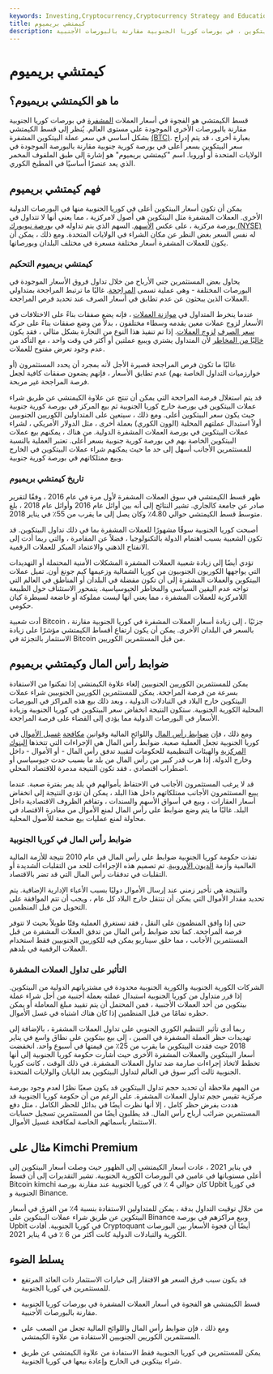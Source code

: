 ```yaml
---
keywords: Investing,Cryptocurrency,Cryptocurrency Strategy and Education,Strategy and Education
title: كيمتشي بريميوم
description: قسط الكيمتشي هو الفجوة في أسعار العملات المشفرة ، ولا سيما عملة البيتكوين ، في بورصات كوريا الجنوبية مقارنة بالبورصات الأجنبية.
---
```


# كيمتشي بريميوم
## ما هو الكيمتشي بريميوم؟

قسط الكيمتشي هو الفجوة في أسعار العملات [المشفرة](/cryptocurrency) في بورصات كوريا الجنوبية مقارنة بالبورصات الأخرى الموجودة على مستوى العالم. يُنظر إلى قسط الكيمتشي بشكل أساسي في سعر عملة البيتكوين المشفرة [(BTC)](/bitcoin). بعبارة أخرى ، قد يتم إدراج سعر البيتكوين بسعر أعلى في بورصة كورية جنوبية مقارنة بالبورصة الموجودة في الولايات المتحدة أو أوروبا. اسم "كيمتشي بريميوم" هو إشارة إلى طبق الملفوف المخمر الذي يعد عنصرًا أساسيًا في المطبخ الكوري.

## فهم كيمتشي بريميوم

يمكن أن تكون أسعار البيتكوين أعلى في كوريا الجنوبية منها في البورصات الدولية الأخرى. العملات المشفرة مثل البيتكوين هي أصول لامركزية ، مما يعني أنها لا تتداول في بورصة مركزية ، على عكس [الأسهم](/equity). السهم الذي يتم تداوله في [بورصة نيويورك (NYSE)](/nyse) له نفس السعر بغض النظر عن مكان الشراء في الولايات المتحدة. ومع ذلك ، يمكن أن يكون للعملات المشفرة أسعار مختلفة مسعرة في مختلف البلدان وبورصاتها.

### كيمتشي بريميوم التحكيم

يحاول بعض المستثمرين جني الأرباح من خلال تداول فروق الأسعار الموجودة في البورصات المختلفة - وهي عملية تسمى [المراجحة](/arbitrage). غالبًا ما ترتبط المراجحة بمتداولي العملات الذين يبحثون عن عدم تطابق في أسعار الصرف عند تحديد فرص المراجحة.

عندما ينخرط المتداول في [موازنة العملات](/currency-arbitrage) ، فإنه يضع صفقات بناءً على الاختلافات في الأسعار لزوج عملات معين يقدمه وسطاء مختلفون ، بدلاً من وضع صفقات بناءً على حركة [سعر الصرف](/exchangerate) [لزوج العملات](/currencypair). إذا تم تنفيذ هذا النوع من التجارة بشكل مثالي ، فقد يكون [خاليًا من المخاطر](/riskfreeasset) لأن المتداول يشتري ويبيع عملتين أو أكثر في وقت واحد ، مع التأكد من عدم وجود تعرض مفتوح للعملات.

غالبًا ما تكون فرص المراجحة قصيرة الأجل لأنه بمجرد أن يحدد المستثمرون (أو خوارزميات التداول الخاصة بهم) عدم تطابق الأسعار ، فإنهم يضعون صفقات كافية لجعل فرصة المراجحة غير مربحة.

قد يتم استغلال فرصة المراجحة التي يمكن أن تنتج عن علاوة الكيمتشي عن طريق شراء عملات البيتكوين في بورصة خارج كوريا الجنوبية ثم بيع المركز في بورصة كورية جنوبية حيث يكون سعر البيتكوين أعلى. ومع ذلك ، سيتعين على المتداولين الكوريين الجنوبيين أولاً استبدال عملتهم المحلية (الوون الكوري) بعملة أخرى ، مثل الدولار الأمريكي ، لشراء عملات البيتكوين في بورصة العملات المشفرة الدولية. من هناك ، يمكنهم بيع عملات البيتكوين الخاصة بهم في بورصة كورية جنوبية بسعر أعلى. تعتبر العملية بالنسبة للمستثمرين الأجانب أسهل إلى حد ما حيث يمكنهم شراء عملات البيتكوين في الخارج وبيع ممتلكاتهم في بورصة كورية جنوبية.

### تاريخ كيمتشي بريميوم

ظهر قسط الكيمتشي في سوق العملات المشفرة لأول مرة في عام 2016 ، وفقًا لتقرير صادر عن جامعة كالجاري. تشير النتائج إلى أنه بين أوائل عام 2016 وأوائل عام 2018 ، بلغ متوسط قسط الكيمتشي حوالي 4.80٪ وكان يصل إلى ما يقرب من 55٪ في يناير 2018.

أصبحت كوريا الجنوبية سوقًا مشهورًا للعملات المشفرة بما في ذلك تداول البيتكوين. قد تكون الشعبية بسبب اهتمام الدولة بالتكنولوجيا ، فضلاً عن المقامرة ، والتي ربما أدت إلى الانفتاح الذهني والاعتماد المبكر للعملات الرقمية.

تؤدي أيضًا إلى زيادة شعبية العملات المشفرة المشكلات الأمنية المحتملة أو التهديدات التي يواجهها الكوريون الجنوبيون من كوريا الشمالية وزعيمها كيم جونغ أون. تميل عملات البيتكوين والعملات المشفرة إلى أن تكون مفضلة في البلدان أو المناطق في العالم التي تواجه عدم اليقين السياسي والمخاطر الجيوسياسية. يتمحور الاستئناف حول الطبيعة اللامركزية للعملات المشفرة ، مما يعني أنها ليست مملوكة أو خاضعة لسيطرة كيان حكومي.

أدت شعبية Bitcoin ، جزئيًا ، إلى زيادة أسعار العملات المشفرة في كوريا الجنوبية مقارنة بالسعر في البلدان الأخرى. يمكن أن يكون ارتفاع أقساط الكيمتشي مؤشرًا على زيادة الاستثمار بالتجزئة في Bitcoin من قبل المستثمرين الكوريين.

## ضوابط رأس المال وكيمتشي بريميوم

يمكن للمستثمرين الكوريين الجنوبيين إلغاء علاوة الكيمتشي إذا تمكنوا من الاستفادة بسرعة من فرصة المراجحة. يمكن للمستثمرين الكوريين الجنوبيين شراء عملات البيتكوين خارج البلاد في التبادلات الدولية ، وبعد ذلك بيع هذه المراكز في البورصات المحلية الكورية الجنوبية. ستكون النتيجة انخفاض سعر البيتكوين في كوريا الجنوبية وزيادة الأسعار في البورصات الدولية مما يؤدي إلى القضاء على فرصة المراجحة.

ومع ذلك ، فإن [ضوابط رأس المال](/capital_conrol) واللوائح المالية وقوانين [مكافحة](/aml) [غسيل الأموال](/aml) في كوريا الجنوبية تجعل العملية صعبة. ضوابط رأس المال هي الإجراءات التي تتخذها [البنوك المركزية](/centralbank) والهيئات التنظيمية للحكومات لتقييد تدفق رأس المال - أو الأموال - داخل وخارج الدولة. إذا هرب قدر كبير من رأس المال من بلد ما بسبب حدث جيوسياسي أو اضطراب اقتصادي ، فقد تكون النتيجة مدمرة للاقتصاد المحلي.

قد لا يرغب المستثمرون الأجانب في الاحتفاظ بأموالهم في بلد يمر بفترة صعبة. عندما يبيع المستثمرون الأجانب ممتلكاتهم داخل هذا البلد ، يمكن أن تؤدي النتيجة إلى انخفاض أسعار العقارات ، وبيع في أسواق الأسهم والسندات ، وتفاقم الظروف الاقتصادية داخل البلد. غالبًا ما يتم وضع ضوابط على رأس المال لمنع الأموال من مغادرة الاقتصاد في محاولة لمنع عمليات بيع ضخمة للأصول المحلية.

### ضوابط رأس المال في كوريا الجنوبية

نفذت حكومة كوريا الجنوبية ضوابط على رأس المال في عام 2010 نتيجة للأزمة المالية العالمية وأزمة [الديون الأوروبية](/european-sovereign-debt-crisis). تم تصميم هذه الإجراءات للحد من التقلبات الشديدة أو التقلبات في تدفقات رأس المال التي قد تضر بالاقتصاد.

والنتيجة هي تأخير زمني عند إرسال الأموال دوليًا بسبب الأعباء الإدارية الإضافية. يتم تحديد مقدار الأموال التي يمكن أن تنتقل خارج البلاد كل عام ، ويجب أن تتم الموافقة على التحويل من قبل المنظمين.

حتى إذا وافق المنظمون على النقل ، فقد تستغرق العملية وقتًا طويلاً بحيث لا تتوفر فرصة المراجحة. كما تحد ضوابط رأس المال من تدفق العملات المشفرة من قبل المستثمرين الأجانب ، مما خلق سيناريو يمكن فيه للكوريين الجنوبيين فقط استخدام العملات الرقمية في بلدهم.

### التأثير على تداول العملات المشفرة

الشركات الكورية الجنوبية والكورية الجنوبية محدودة في مشترياتهم الدولية من البيتكوين. إذا قرر متداول من كوريا الجنوبية استبدال عملته بعملة أجنبية من أجل شراء عملة بيتكوين من أحد العملات الأجنبية ، فمن المحتمل أن يتم تقييد مبلغ المعاملة أو يمكن حظره تمامًا من قبل المنظمين إذا كان هناك اشتباه في غسل الأموال.

ربما أدى تأثير التنظيم الكوري الجنوبي على تداول العملات المشفرة ، بالإضافة إلى تهديدات حظر العملة المشفرة في الصين ، إلى بيع بيتكوين على نطاق واسع في يناير 2018 حيث فقدت البيتكوين ما يقرب من 25٪ من قيمتها في أسبوع واحد. انخفضت أسعار البيتكوين والعملات المشفرة الأخرى حيث أشارت حكومة كوريا الجنوبية إلى أنها تخطط لاتخاذ إجراءات صارمة ضد تداول العملات المشفرة. في ذلك الوقت ، كانت كوريا الجنوبية ثالث أكبر سوق في العالم لتداول البيتكوين بعد اليابان والولايات المتحدة.

من المهم ملاحظة أن تحديد حجم تداول البيتكوين قد يكون صعبًا نظرًا لعدم وجود بورصة مركزية تقيس حجم تداول العملات المشفرة. على الرغم من أن حكومة كوريا الجنوبية قد هددت بفرض حظر كامل ، إلا أنها نظرت أيضًا في بدائل للحظر الكامل ، مثل دفع المستثمرين ضرائب أرباح رأس المال. قد يطلبون أيضًا من المستثمرين تسجيل حسابات الاستثمار بأسمائهم الخاصة لمكافحة غسيل الأموال.

## مثال على Kimchi Premium

في يناير 2021 ، عادت أسعار الكيمتشي إلى الظهور حيث وصلت أسعار البيتكوين إلى أعلى مستوياتها في عامين في البورصات الكورية الجنوبية. تشير التقديرات إلى أن قسط Bitcoin kimchi كان حوالي 4 ٪ في كوريا الجنوبية عند مقارنة بورصة Upbit في كوريا الجنوبية و Binance.

من خلال توقيت التداول بدقة ، يمكن للمتداولين الاستفادة بنسبة 4٪ من الفرق في أسعار البيتكوين عن طريق شراء عملات البيتكوين على Binance وبيع مراكزهم في بورصة Upbit في كوريا الجنوبية. أفادت Cryptoquant أيضًا أن فجوة الأسعار بين البورصات الكورية والتبادلات الدولية كانت أكثر من 6 ٪ في 4 يناير 2021.

## يسلط الضوء

- قد يكون سبب فرق السعر هو الافتقار إلى خيارات الاستثمار ذات العائد المرتفع للمستثمرين في كوريا الجنوبية.

- قسط الكيمتشي هو الفجوة في أسعار العملات المشفرة في بورصات كوريا الجنوبية مقارنة بالبورصات الأجنبية.

- ومع ذلك ، فإن ضوابط رأس المال واللوائح المالية تجعل من الصعب على المستثمرين الكوريين الجنوبيين الاستفادة من علاوة الكيمتشي.

- يمكن للمستثمرين في كوريا الجنوبية فقط الاستفادة من علاوة الكيمتشي عن طريق شراء بيتكوين في الخارج وإعادة بيعها في كوريا الجنوبية.

